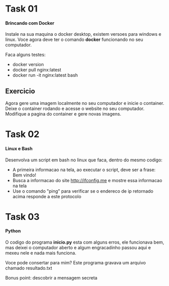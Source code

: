 # Task 01
#### Brincando com Docker
Instale na sua maquina o docker desktop, existem versoes para windows e linux.
Voce agora deve ter o comando **docker** funcionando no seu computador.

Faca alguns testes:
- docker version
- docker pull nginx:latest
- docker run -it nginx:latest bash 

## Exercicio

Agora gere uma imagem localmente no seu computador e inicie o container.
Deixe o container rodando e acesse o website no seu computador.
Modifique a pagina do container e gere novas imagens.

# Task 02
####  Linux e Bash

Desenvolva um script em bash no linux que faca, dentro do mesmo codigo:

- A primeira informacao na tela, ao executar o script, deve ser a frase: Bem vindo!
- Busca a informacao do site http://ifconfig.me  e mostre essa informacao na tela
- Use o comando "ping" para verificar se o endereco de ip retornado acima responde a este protocolo


# Task 03
#### Python

O codigo do programa **inicio.py** esta com alguns erros, ele funcionava bem, mas deixei o computador aberto e algum engracadinho passou aqui e mexeu nele e nada mais funciona.

Voce pode consertar para mim? Este programa gravava um arquivo chamado resultado.txt

Bonus point: descobrir a mensagem secreta